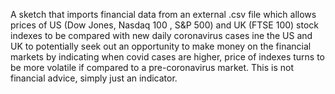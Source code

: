 A sketch that imports financial data from an external .csv file which allows prices of US (Dow Jones, Nasdaq 100 , S&P 500) and UK (FTSE 100) stock indexes to be compared
with new daily coronavirus cases ine the US and UK to potentially seek out an opportunity to make money on the financial markets by indicating when covid cases 
are higher, price of indexes turns to be more volatile if compared to a pre-coronavirus market.
This is not financial advice, simply just an indicator.
